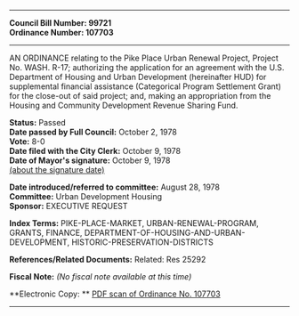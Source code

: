 * * * * *  
  
**Council Bill Number: [](#h0)[](#h2)99721**   
**Ordinance Number: 107703**  
  
* * * * *  
  
AN ORDINANCE relating to the Pike Place Urban Renewal Project, Project No. WASH. R-17; authorizing the application for an agreement with the U.S. Department of Housing and Urban Development (hereinafter HUD) for supplemental financial assistance (Categorical Program Settlement Grant) for the close-out of said project; and, making an appropriation from the Housing and Community Development Revenue Sharing Fund.  
  
**Status:** Passed   
**Date passed by Full Council:** October 2, 1978   
**Vote:** 8-0   
**Date filed with the City Clerk:** October 9, 1978   
**Date of Mayor's signature:** October 9, 1978   
[(about the signature date)](/~public/approvaldate.htm)   
  
  
**Date introduced/referred to committee:** August 28, 1978   
**Committee:** Urban Development Housing   
**Sponsor:** EXECUTIVE REQUEST   
  
**Index Terms:** PIKE-PLACE-MARKET, URBAN-RENEWAL-PROGRAM, GRANTS, FINANCE, DEPARTMENT-OF-HOUSING-AND-URBAN-DEVELOPMENT, HISTORIC-PRESERVATION-DISTRICTS  
  
**References/Related Documents:** Related: Res 25292  
  
**Fiscal Note:** *(No fiscal note available at this time)*  
  
**Electronic Copy: ** [PDF scan of Ordinance No. 107703](/~archives/Ordinances/Ord_107703.pdf)  
  
* * * * *  
